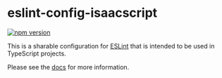 # eslint-config-isaacscript

[![npm version](https://img.shields.io/npm/v/eslint-config-isaacscript.svg)](https://www.npmjs.com/package/eslint-config-isaacscript)

This is a sharable configuration for [ESLint](https://eslint.org/) that is intended to be used in TypeScript projects.

Please see the [docs](https://isaacscript.github.io/eslint-config-isaacscript) for more information.

